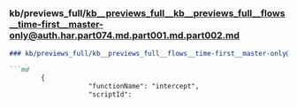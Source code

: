 ### kb/previews_full/kb__previews_full__kb__previews_full__flows__time-first__master-only@auth.har.part074.md.part001.md.part002.md

```md
### kb/previews_full/kb__previews_full__flows__time-first__master-only@auth.har.part074.md.part001.md (part 002)

```md
        {
                    "functionName": "intercept",
                    "scriptId":
```

```

```

